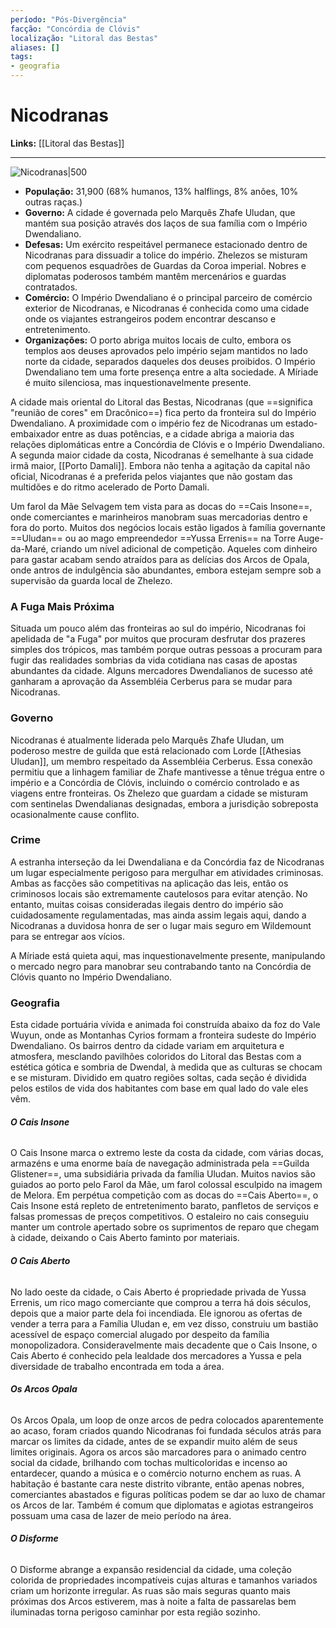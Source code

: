 ```yaml
---
período: "Pós-Divergência"
facção: "Concórdia de Clóvis"
localização: "Litoral das Bestas"
aliases: []
tags:
- geografia
---
```


# **Nicodranas**

**Links:** [[Litoral das Bestas]]

---
![Nicodranas|500](https://github.com/Iago31/Exandria-Players/blob/master/assets/Nicodranas.png?raw=true)
- **População:** 31,900 (68% humanos, 13% halflings, 8% anões, 10% outras raças.)
- **Governo:** A cidade é governada pelo Marquês Zhafe Uludan, que mantém sua posição através dos laços de sua família com o Império Dwendaliano.
- **Defesas:** Um exército respeitável permanece estacionado dentro de Nicodranas para dissuadir a tolice do império. Zhelezos se misturam com pequenos esquadrões de Guardas da Coroa imperial. Nobres e diplomatas poderosos também mantêm mercenários e guardas contratados.
- **Comércio:** O Império Dwendaliano é o principal parceiro de comércio exterior de Nicodranas, e Nicodranas é conhecida como uma cidade onde os viajantes estrangeiros podem encontrar descanso e entretenimento.
- **Organizações:** O porto abriga muitos locais de culto, embora os templos aos deuses aprovados pelo império sejam mantidos no lado norte da cidade, separados daqueles dos deuses proibidos. O Império Dwendaliano tem uma forte presença entre a alta sociedade. A Míriade é muito silenciosa, mas inquestionavelmente presente.

A cidade mais oriental do Litoral das Bestas, Nicodranas (que ==significa "reunião de cores" em Dracônico==) fica perto da fronteira sul do Império Dwendaliano. A proximidade com o império fez de Nicodranas um estado-embaixador entre as duas potências, e a cidade abriga a maioria das relações diplomáticas entre a Concórdia de Clóvis e o Império Dwendaliano. A segunda maior cidade da costa, Nicodranas é semelhante à sua cidade irmã maior, [[Porto Damali]]. Embora não tenha a agitação da capital não oficial, Nicodranas é a preferida pelos viajantes que não gostam das multidões e do ritmo acelerado de Porto Damali.

Um farol da Mãe Selvagem tem vista para as docas do ==Cais Insone==, onde comerciantes e marinheiros manobram suas mercadorias dentro e fora do porto. Muitos dos negócios locais estão ligados à família governante ==Uludan== ou ao mago empreendedor ==Yussa Errenis== na Torre Auge-da-Maré, criando um nível adicional de competição. Aqueles com dinheiro para gastar acabam sendo atraídos para as delícias dos Arcos de Opala, onde antros de indulgência são abundantes, embora estejam sempre sob a supervisão da guarda local de Zhelezo.

### **A Fuga Mais Próxima**
Situada um pouco além das fronteiras ao sul do império, Nicodranas foi apelidada de "a Fuga" por muitos que procuram desfrutar dos prazeres simples dos trópicos, mas também porque outras pessoas a procuram para fugir das realidades sombrias da vida cotidiana nas casas de apostas abundantes da cidade. Alguns mercadores Dwendalianos de sucesso até ganharam a aprovação da Assembléia Cerberus para se mudar para Nicodranas.

### **Governo**
Nicodranas é atualmente liderada pelo Marquês Zhafe Uludan, um poderoso mestre de guilda que está relacionado com Lorde [[Athesias Uludan]], um membro respeitado da Assembléia Cerberus. Essa conexão permitiu que a linhagem familiar de Zhafe mantivesse a tênue trégua entre o império e a Concórdia de Clóvis, incluindo o comércio controlado e as viagens entre fronteiras. Os Zhelezo que guardam a cidade se misturam com sentinelas Dwendalianas designadas, embora a jurisdição sobreposta ocasionalmente cause conflito.

### **Crime**
A estranha interseção da lei Dwendaliana e da Concórdia faz de Nicodranas um lugar especialmente perigoso para mergulhar em atividades criminosas. Ambas as facções são competitivas na aplicação das leis, então os criminosos locais são extremamente cautelosos para evitar atenção. No entanto, muitas coisas consideradas ilegais dentro do império são cuidadosamente regulamentadas, mas ainda assim legais aqui, dando a Nicodranas a duvidosa honra de ser o lugar mais seguro em Wildemount para se entregar aos vícios.

A Míriade está quieta aqui, mas inquestionavelmente presente, manipulando o mercado negro para manobrar seu contrabando tanto na Concórdia de Clóvis quanto no Império Dwendaliano.

### **Geografia**
Esta cidade portuária vívida e animada foi construída abaixo da foz do Vale Wuyun, onde as Montanhas Cyrios formam a fronteira sudeste do Império Dwendaliano. Os bairros dentro da cidade variam em arquitetura e atmosfera, mesclando pavilhões coloridos do Litoral das Bestas com a estética gótica e sombria de Dwendal, à medida que as culturas se chocam e se misturam. Dividido em quatro regiões soltas, cada seção é dividida pelos estilos de vida dos habitantes com base em qual lado do vale eles vêm.

###### **O Cais Insone** 
O Cais Insone marca o extremo leste da costa da cidade, com várias docas, armazéns e uma enorme baía de navegação administrada pela ==Guilda Glistener==, uma subsidiária privada da família Uludan. Muitos navios são guiados ao porto pelo Farol da Mãe, um farol colossal esculpido na imagem de Melora. Em perpétua competição com as docas do ==Cais Aberto==, o Cais Insone está repleto de entretenimento barato, panfletos de serviços e falsas promessas de preços competitivos. O estaleiro no cais conseguiu manter um controle apertado sobre os suprimentos de reparo que chegam à cidade, deixando o Cais Aberto faminto por materiais.

###### **O Cais Aberto**
No lado oeste da cidade, o Cais Aberto é propriedade privada de Yussa Errenis, um rico mago comerciante que comprou a terra há dois séculos, depois que a maior parte dela foi incendiada. Ele ignorou as ofertas de vender a terra para a Família Uludan e, em vez disso, construiu um bastião acessível de espaço comercial alugado por despeito da família monopolizadora. Consideravelmente mais decadente que o Cais Insone, o Cais Aberto é conhecido pela lealdade dos mercadores a Yussa e pela diversidade de trabalho encontrada em toda a área.

###### **Os Arcos Opala**
Os Arcos Opala, um loop de onze arcos de pedra colocados aparentemente ao acaso, foram criados quando Nicodranas foi fundada séculos atrás para marcar os limites da cidade, antes de se expandir muito além de seus limites originais. Agora os arcos são marcadores para o animado centro social da cidade, brilhando com tochas multicoloridas e incenso ao entardecer, quando a música e o comércio noturno enchem as ruas. A habitação é bastante cara neste distrito vibrante, então apenas nobres, comerciantes abastados e figuras políticas podem se dar ao luxo de chamar os Arcos de lar. Também é comum que diplomatas e agiotas estrangeiros possuam uma casa de lazer de meio período na área.

###### **O Disforme**
O Disforme abrange a expansão residencial da cidade, uma coleção colorida de propriedades incompatíveis cujas alturas e tamanhos variados criam um horizonte irregular. As ruas são mais seguras quanto mais próximas dos Arcos estiverem, mas à noite a falta de passarelas bem iluminadas torna perigoso caminhar por esta região sozinho.

